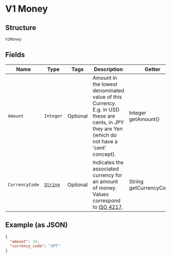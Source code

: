 
# V1 Money

## Structure

`V1Money`

## Fields

| Name | Type | Tags | Description | Getter |
|  --- | --- | --- | --- | --- |
| `Amount` | `Integer` | Optional | Amount in the lowest denominated value of this Currency. E.g. in USD<br>these are cents, in JPY they are Yen (which do not have a 'cent' concept). | Integer getAmount() |
| `CurrencyCode` | [`String`](../../doc/models/currency.md) | Optional | Indicates the associated currency for an amount of money. Values correspond<br>to [ISO 4217](https://wikipedia.org/wiki/ISO_4217). | String getCurrencyCode() |

## Example (as JSON)

```json
{
  "amount": 24,
  "currency_code": "XPT"
}
```

